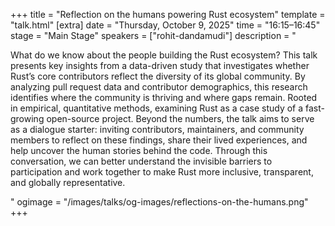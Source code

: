 +++
title = "Reflection on the humans powering Rust ecosystem"
template = "talk.html"
[extra]
  date = "Thursday, October 9, 2025"
  time = "16:15–16:45"
  stage = "Main Stage" 
  speakers = ["rohit-dandamudi"]
  description = "<p>What do we know about the people building the Rust ecosystem? This talk presents key insights from a data-driven study that investigates whether Rust’s core contributors reflect the diversity of its global community. By analyzing pull request data and contributor demographics, this research identifies where the community is thriving and where gaps remain. Rooted in empirical, quantitative methods, examining Rust as a case study of a fast-growing open-source project. Beyond the numbers, the talk aims to serve as a dialogue starter: inviting contributors, maintainers, and community members to reflect on these findings, share their lived experiences, and help uncover the human stories behind the code. Through this conversation, we can better understand the invisible barriers to participation and work together to make Rust more inclusive, transparent, and globally representative.</p>"
  ogimage = "/images/talks/og-images/reflections-on-the-humans.png"
+++
